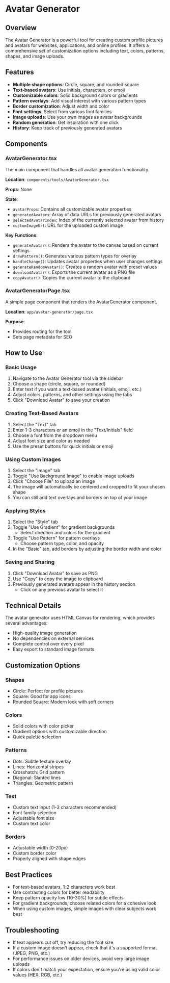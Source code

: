 # Avatar Generator

## Overview

The Avatar Generator is a powerful tool for creating custom profile pictures and avatars for websites, applications, and online profiles. It offers a comprehensive set of customization options including text, colors, patterns, shapes, and image uploads.

## Features

- **Multiple shape options**: Circle, square, and rounded square
- **Text-based avatars**: Use initials, characters, or emoji
- **Customizable colors**: Solid background colors or gradients
- **Pattern overlays**: Add visual interest with various pattern types
- **Border customization**: Adjust width and color
- **Font settings**: Select from various font families
- **Image uploads**: Use your own images as avatar backgrounds
- **Random generation**: Get inspiration with one click
- **History**: Keep track of previously generated avatars

## Components

### AvatarGenerator.tsx

The main component that handles all avatar generation functionality.

**Location**: `components/tools/AvatarGenerator.tsx`

**Props**: None

**State**:
- `avatarProps`: Contains all customizable avatar properties
- `generatedAvatars`: Array of data URLs for previously generated avatars
- `selectedAvatarIndex`: Index of the currently selected avatar from history
- `customImageUrl`: URL for the uploaded custom image

**Key Functions**:
- `generateAvatar()`: Renders the avatar to the canvas based on current settings
- `drawPattern()`: Generates various pattern types for overlay
- `handleChange()`: Updates avatar properties when user changes settings
- `generateRandomAvatar()`: Creates a random avatar with preset values
- `downloadAvatar()`: Exports the current avatar as a PNG file
- `copyAvatar()`: Copies the current avatar to the clipboard

### AvatarGeneratorPage.tsx

A simple page component that renders the AvatarGenerator component.

**Location**: `app/avatar-generator/page.tsx`

**Purpose**:
- Provides routing for the tool
- Sets page metadata for SEO

## How to Use

### Basic Usage

1. Navigate to the Avatar Generator tool via the sidebar
2. Choose a shape (circle, square, or rounded)
3. Enter text if you want a text-based avatar (initials, emoji, etc.)
4. Adjust colors, patterns, and other settings using the tabs
5. Click "Download Avatar" to save your creation

### Creating Text-Based Avatars

1. Select the "Text" tab
2. Enter 1-3 characters or an emoji in the "Text/Initials" field
3. Choose a font from the dropdown menu
4. Adjust font size and color as needed
5. Use the preset buttons for quick initials or emoji

### Using Custom Images

1. Select the "Image" tab
2. Toggle "Use Background Image" to enable image uploads
3. Click "Choose File" to upload an image
4. The image will automatically be centered and cropped to fit your chosen shape
5. You can still add text overlays and borders on top of your image

### Applying Styles

1. Select the "Style" tab
2. Toggle "Use Gradient" for gradient backgrounds
   - Select direction and colors for the gradient
3. Toggle "Use Pattern" for pattern overlays
   - Choose pattern type, color, and opacity
4. In the "Basic" tab, add borders by adjusting the border width and color

### Saving and Sharing

1. Click "Download Avatar" to save as PNG
2. Use "Copy" to copy the image to clipboard
3. Previously generated avatars appear in the history section
   - Click on any previous avatar to select it

## Technical Details

The avatar generator uses HTML Canvas for rendering, which provides several advantages:
- High-quality image generation
- No dependencies on external services
- Complete control over every pixel
- Easy export to standard image formats

## Customization Options

### Shapes
- Circle: Perfect for profile pictures
- Square: Good for app icons
- Rounded Square: Modern look with soft corners

### Colors
- Solid colors with color picker
- Gradient options with customizable direction
- Quick palette selection

### Patterns
- Dots: Subtle texture overlay
- Lines: Horizontal stripes
- Crosshatch: Grid pattern
- Diagonal: Slanted lines
- Triangles: Geometric pattern

### Text
- Custom text input (1-3 characters recommended)
- Font family selection
- Adjustable font size
- Custom text color

### Borders
- Adjustable width (0-20px)
- Custom border color
- Properly aligned with shape edges

## Best Practices

- For text-based avatars, 1-2 characters work best
- Use contrasting colors for better readability
- Keep pattern opacity low (10-30%) for subtle effects
- For gradient backgrounds, choose related colors for a cohesive look
- When using custom images, simple images with clear subjects work best

## Troubleshooting

- If text appears cut off, try reducing the font size
- If a custom image doesn't appear, check that it's a supported format (JPEG, PNG, etc.)
- For performance issues on older devices, avoid very large image uploads
- If colors don't match your expectation, ensure you're using valid color values (HEX, RGB, etc.)